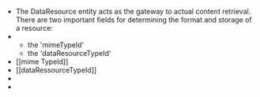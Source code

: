 - The DataResource entity acts as the gateway to actual content retrieval.
  There are two important fields for determining the format and storage of a resource:
- <ul>
      <li>the 'mimeTypeId'</li>
      <li>the 'dataResourceTypeId'</li>
  </ul>
- [[mime TypeId]]
- [[dataRessourceTypeId]]
-
-